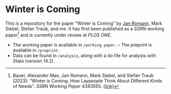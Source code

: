 # Winter is Coming

This is a repository for the paper “Winter is Coming” by [Jan Romann](https://github.com/JKRhb), Mark Siebel, Stefan Traub, and me. It has first been published as a _SSRN_ working paper[^1] and is currently under review at _PLOS ONE_.

- The working paper is available in `/working paper`.
– The preprint is available in `/preprint`.
- Data can be found in `/analysis`, along with a do file for analysis with Stata (version 14.2).

[^1]: Bauer, Alexander Max, Jan Romann, Mark Siebel, and Stefan Traub (2023): “Winter is Coming. How Laypeople Think About Different Kinds of Needs”. _SSRN Working Paper_ 4383555. [(link)](https://ssrn.com/abstract=4383555)
